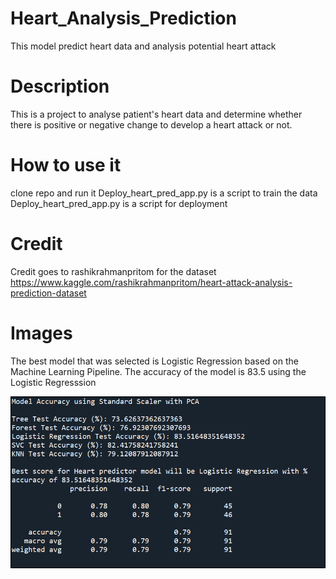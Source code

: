 # Heart_Analysis_Prediction
 This model predict heart data and analysis potential heart attack


# Description
This is a project to analyse patient's heart data and determine whether there is positive or negative change to develop a heart attack or not.

# How to use it
clone repo and run it
Deploy_heart_pred_app.py is a script to train the data
Deploy_heart_pred_app.py is a script for deployment

# Credit
Credit goes to rashikrahmanpritom for the dataset
https://www.kaggle.com/rashikrahmanpritom/heart-attack-analysis-prediction-dataset


# Images

The best model that was selected is Logistic Regression based on the Machine Learning Pipeline.
The accuracy of the model is 83.5 using the Logistic Regresssion

![image](image/heart_model_accuracy.png)

